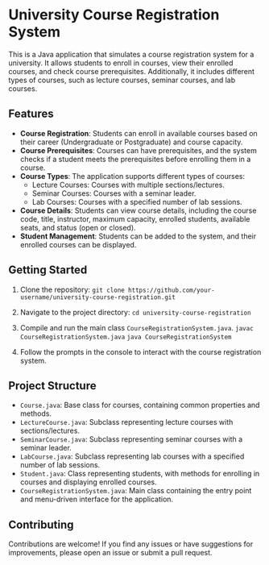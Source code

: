 # University Course Registration System

This is a Java application that simulates a course registration system for a university. It allows students to enroll in courses, view their enrolled courses, and check course prerequisites.
Additionally, it includes different types of courses, such as lecture courses, seminar courses, and lab courses.

## Features

- **Course Registration**: Students can enroll in available courses based on their career (Undergraduate or Postgraduate) and course capacity.
- **Course Prerequisites**: Courses can have prerequisites, and the system checks if a student meets the prerequisites before enrolling them in a course.
- **Course Types**: The application supports different types of courses:
  - Lecture Courses: Courses with multiple sections/lectures.
  - Seminar Courses: Courses with a seminar leader.
  - Lab Courses: Courses with a specified number of lab sessions.
- **Course Details**: Students can view course details, including the course code, title, instructor, maximum capacity, enrolled students, available seats, and status (open or closed).
- **Student Management**: Students can be added to the system, and their enrolled courses can be displayed.

## Getting Started

1. Clone the repository: `git clone https://github.com/your-username/university-course-registration.git`

2. Navigate to the project directory: `cd university-course-registration`

3. Compile and run the main class `CourseRegistrationSystem.java`.
`javac CourseRegistrationSystem.java`
`java CourseRegistrationSystem`

4. Follow the prompts in the console to interact with the course registration system.

## Project Structure

- `Course.java`: Base class for courses, containing common properties and methods.
- `LectureCourse.java`: Subclass representing lecture courses with sections/lectures.
- `SeminarCourse.java`: Subclass representing seminar courses with a seminar leader.
- `LabCourse.java`: Subclass representing lab courses with a specified number of lab sessions.
- `Student.java`: Class representing students, with methods for enrolling in courses and displaying enrolled courses.
- `CourseRegistrationSystem.java`: Main class containing the entry point and menu-driven interface for the application.

## Contributing

Contributions are welcome! If you find any issues or have suggestions for improvements, please open an issue or submit a pull request.

